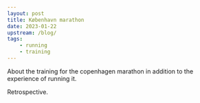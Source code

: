 ```yaml
---
layout: post
title: København marathon
date: 2023-01-22
upstream: /blog/
tags: 
    - running
    - training
---
```


About the training for the copenhagen marathon in addition to the experience of running it. 

Retrospective. 